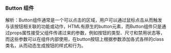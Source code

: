 ### Button 组件

解析：Button组件通常是一个可以点击的区域，用户可以通过鼠标点击从而触发与该按钮相关联的功能或动作，HTML有原生的button元素，而Button组件只是通过props属性接受父组件传递过来的参数，例如按钮的类型、尺寸和禁用状态等，而这些参数可以在组件内部使用，在button按钮上根据参数添加各式各样的class类名，从而动态生成按钮的样式和行为。
